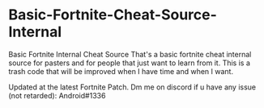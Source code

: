 # Basic-Fortnite-Cheat-Source-Internal
Basic Fortnite Internal Cheat Source
That's a basic fortnite cheat internal source for pasters and for people that just want to learn from it. 
This is a trash code that will be improved when I have time and when I want.

Updated at the latest Fortnite Patch.
Dm me on discord if u have any issue (not retarded): Android#1336
